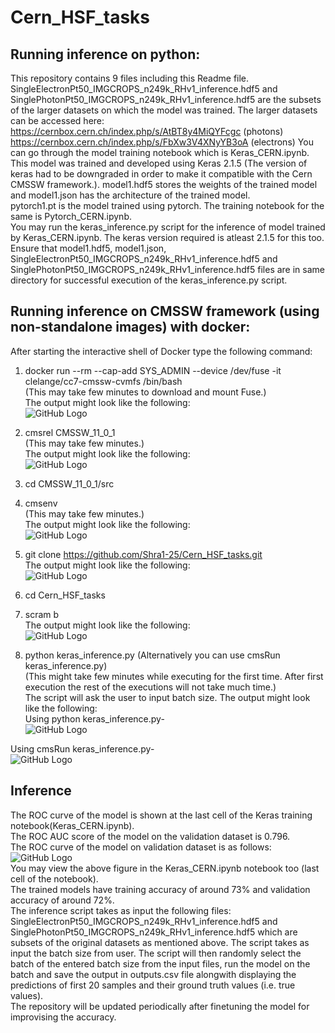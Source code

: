 # Cern_HSF_tasks
## Running inference on python:
This repository contains 9 files including this Readme file.  
SingleElectronPt50_IMGCROPS_n249k_RHv1_inference.hdf5 and SinglePhotonPt50_IMGCROPS_n249k_RHv1_inference.hdf5 are the subsets of the larger datasets on which the model was trained. The larger datasets can be accessed here:  
https://cernbox.cern.ch/index.php/s/AtBT8y4MiQYFcgc (photons)  
https://cernbox.cern.ch/index.php/s/FbXw3V4XNyYB3oA (electrons)
You can go through the model training notebook which is Keras_CERN.ipynb. This model was trained and developed using Keras 2.1.5 (The version of keras had to be downgraded in order to make it compatible with the Cern CMSSW framework.). model1.hdf5 stores the weights of the trained model and model1.json has the architecture of the trained model.  
pytorch1.pt is the model trained using pytorch. The training notebook for the same is Pytorch_CERN.ipynb.  
You may run the keras_inference.py script for the inference of model trained by Keras_CERN.ipynb. The keras version required is atleast 2.1.5 for this too. Ensure that model1.hdf5, model1.json, SingleElectronPt50_IMGCROPS_n249k_RHv1_inference.hdf5 and SinglePhotonPt50_IMGCROPS_n249k_RHv1_inference.hdf5 files are in same directory for successful execution of the keras_inference.py script.

## Running inference on CMSSW framework (using non-standalone images) with docker:
After starting the interactive shell of Docker type the following command:  
1) docker run --rm --cap-add SYS_ADMIN --device /dev/fuse -it clelange/cc7-cmssw-cvmfs /bin/bash  
(This may take few minutes to download and mount Fuse.)  
The output might look like the following:  
![GitHub Logo](/CMSSW_images/img1.png)
  
2) cmsrel CMSSW_11_0_1  
(This may take few minutes.)  
The output might look like the following:  
![GitHub Logo](/CMSSW_images/img2.png)
  
3) cd CMSSW_11_0_1/src  
4) cmsenv  
(This may take few minutes.)  
The output might look like the following:  
![GitHub Logo](/CMSSW_images/img3.png)
  
5) git clone https://github.com/Shra1-25/Cern_HSF_tasks.git  
The output might look like the following:  
![GitHub Logo](/CMSSW_images/img4.png)
6) cd Cern_HSF_tasks  
7) scram b  
The output might look like the following:  
![GitHub Logo](/CMSSW_images/img5.png)
8) python keras_inference.py  (Alternatively you can use cmsRun keras_inference.py)  
(This might take few minutes while executing for the first time. After first execution the rest of the executions will not take much time.)  
The script will ask the user to input batch size. The output might look like the following:  
Using python keras_inference.py-  
![GitHub Logo](/CMSSW_images/img6.png)  
  
Using cmsRun keras_inference.py-  
![GitHub Logo](/CMSSW_images/img7.png)  
## Inference  
The ROC curve of the model is shown at the last cell of the Keras training notebook(Keras_CERN.ipynb).  
The ROC AUC score of the model on the validation dataset is 0.796.  
The ROC curve of the model on validation dataset is as follows:  
![GitHub Logo](/CMSSW_images/img8.png)  
You may view the above figure in the Keras_CERN.ipynb notebook too (last cell of the notebook).  
The trained models have training accuracy of around 73% and validation accuracy of around 72%.  
The inference script takes as input the following files: SingleElectronPt50_IMGCROPS_n249k_RHv1_inference.hdf5 and SinglePhotonPt50_IMGCROPS_n249k_RHv1_inference.hdf5 which are subsets of the original datasets as mentioned above. The script takes as input the batch size from user. The script will then randomly select the batch of the entered batch size from the input files, run the model on the batch and save the output in outputs.csv file alongwith displaying the predictions of first 20 samples and their ground truth values (i.e. true values).  
The repository will be updated periodically after finetuning the model for improvising the accuracy.  


